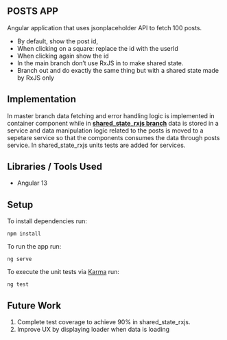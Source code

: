 ## POSTS APP

Angular application that uses jsonplaceholder API to fetch 100 posts.

- By default, show the post id,
- When clicking on a square: replace the id with the userId
- When clicking again show the id 
- In the main branch don’t use RxJS in to make shared state.
- Branch out and do exactly the same thing but with a shared state made by RxJS only

## Implementation

In master branch data fetching and error handling logic is implemented in container component while in [**shared_state_rxjs branch**](https://github.com/GoksenCodes/posts/tree/shared_state_rxjs) data is stored in a service and data manipulation logic related to the posts is moved to a sepetare service so that the components consumes the data through posts service. In shared_state_rxjs units tests are added for services.

## Libraries / Tools Used

- Angular 13

## Setup

To install dependencies run:

`npm install`

To run the app run:

`ng serve`

To execute the unit tests via [Karma](https://karma-runner.github.io) run:

`ng test`

## Future Work

1. Complete test coverage to achieve 90% in shared_state_rxjs.
2. Improve UX by displaying loader when data is loading

